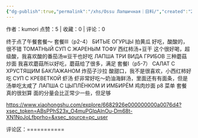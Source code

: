 ```yaml
---
{"dg-publish":true,"permalink":"/xhs/Ossu Лапшичная｜日料/","created":"2025-03-17T23:05:36.263+08:00","updated":"2025-03-17T23:05:36.263+08:00"}
---
```


作者：kumori
点赞：5   |   收藏：0   |   评论：0

终于点了午餐套餐～
套餐IlI（p2-4）
БИТЫЕ ОГУРЦЫ 拍黄瓜 好吃，酸酸的，很不错
ТОМАТНЫЙ СУП С ЖАРЕНЫМ ТОФУ 西红柿汤+豆干 这个很好喝，超级酸，我喜欢酸的番茄汤w豆干也好吃
ЛАПША ТРИ ВИДА ГРИБОВ 三种蘑菇炒面 我喜欢蘑菇所以好吃，蘑菇给了很多，满足
套餐I（p5-7）
САЛАТ С ХРУСТЯЩИМ БАКЛАЖАНОМ 炸茄子沙拉 酸甜口，我不是很喜欢，小西红柿好吃
СУП С КРЕВЕТКОЙ 虾汤 虾非常好吃～奶油海鲜汤，里面还有有面条，但是汤单吃太咸了
ЛАПША С ЦЫПЛЁНКОМ И ИМБИРЁМ 鸡肉炒面
p8 菜单 套餐真的很划算 面的分量会比正常少一些，但足够

https://www.xiaohongshu.com/explore/6682926e000000000a0076d4?xsec_token=ABsPPhS23x_O4muPGIpAlnOu-Dm68t-XN1NoJoLfbprho=&xsec_source=pc_user

评论区：===========

